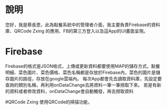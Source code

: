 # 說明
您好，我是蔡長恩，此為點餐系統中的管理者介面，我主要負責Firebase的資料庫、QRCode Zxing 的應用、FB的第三方登入以及這App的UI畫面呈現。
# Firebase
Firebase的格式是JSON格式，上傳或更新資料都要使用MAP的儲存方式，點餐明細、菜色圖片、菜色價格、菜色名稱都是存放於Firebase內，菜色的圖片是儲存圖片的路徑，存放在google雲端內。
每次App都會先去讀取資料庫，先設定要查詢的類別名稱，再利用onDataChange去將資料一筆一筆撈取下來。
若是有新的資料或者修改資料，onDataChange會自動觸發，再去撈取資料

#QRCode Zxing 
使用QRCode的掃描功能，
